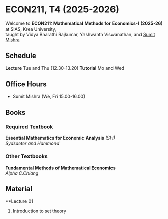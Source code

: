 # ECON211, T4 (2025-2026)

Welcome to **ECON211: Mathematical Methods for Economics-I (2025-26)** at SIAS, Krea University, <br> taught by Vidya Bharathi Rajkumar, Yashwanth Viswanathan, and [Sumit Mishra](https://sumitrmishra.github.io)

## Schedule

**Lecture** Tue and Thu (12.30-13.20)
**Tutorial** Mo and Wed

## Office Hours

- Sumit Mishra (We, Fri 15.00-16.00)

## Books

### Required Textbook

**Essential Mathematics for Economic Analysis** *(SH)*
<br>*Sydsaeter and Hammond*


### Other Textbooks

**Fundamental Methods of Mathematical Economics**
<br>*Alpha C.Chiang*


## Material

**Lecture 01

1. Introduction to set theory

